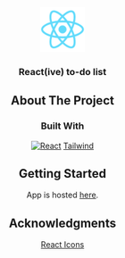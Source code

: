 <!-- PROJECT LOGO -->
<br />
<div align="center">
  <a href="https://github.com/github_username/repo_name">
    <img src="public/logo192.png" alt="Logo" width="80" height="80">
  </a>

<h3 align="center">React(ive) to-do list</h3>

## About The Project

### Built With

[![React][React.js]][React-url]
[Tailwind](Tailwind-url)

## Getting Started

App is hosted [here](https://mhalpin613.github.io/react-todo-list).

## Acknowledgments

[React Icons](https://react-icons.github.io/react-icons/)

[React.js]: https://img.shields.io/badge/React-20232A?style=for-the-badge&logo=react&logoColor=61DAFB
[React-url]: https://reactjs.org/
[Tailwind-url]: https://tailwindcss.com


